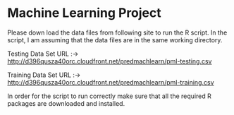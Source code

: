 # Machine Learning Project
Please down load the data files from following site to run the R script. In the script, I am assuming that the data files are in the same working directory.

Testing Data Set URL :-> http://d396qusza40orc.cloudfront.net/predmachlearn/pml-testing.csv

Training Data Set URL :-> http://d396qusza40orc.cloudfront.net/predmachlearn/pml-training.csv

In order for the script to run correctly make sure that all the required R packages are downloaded and installed.

